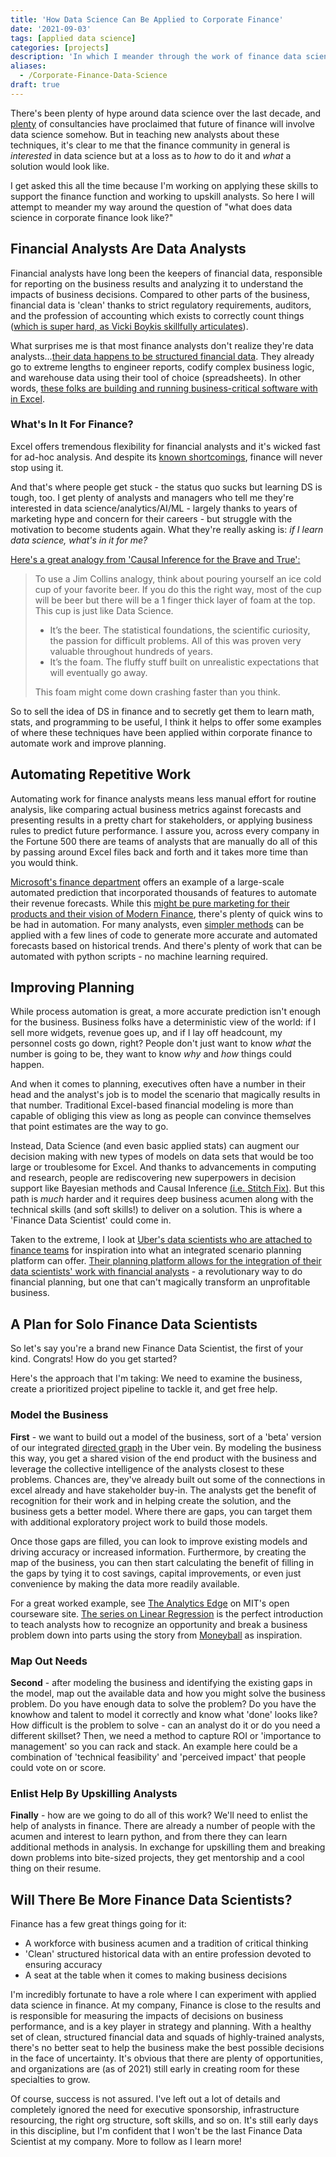 ```yaml
---
title: 'How Data Science Can Be Applied to Corporate Finance'
date: '2021-09-03'
tags: [applied data science]
categories: [projects]
description: 'In which I meander through the work of finance data scientists and how data science can be applied to corporate finance.'
aliases:
  - /Corporate-Finance-Data-Science
draft: true
---
```


There's been plenty of hype around data science over the last decade, and [plenty](https://www2.deloitte.com/ca/en/pages/finance-transformation/articles/finance-2020.html) of consultancies have proclaimed that future of finance will involve data science somehow. But in teaching new analysts about these techniques, it's clear to me that the finance community in general is _interested_ in data science but at a loss as to _how_ to do it and _what_ a solution would look like.

I get asked this all the time because I'm working on applying these skills to support the finance function and working to upskill analysts. So here I will attempt to meander my way around the question of "what does data science in corporate finance look like?"

## Financial Analysts Are Data Analysts

Financial analysts have long been the keepers of financial data, responsible for reporting on the business results and analyzing it to understand the impacts of business decisions. Compared to other parts of the business, financial data is 'clean' thanks to strict regulatory requirements, auditors, and the profession of accounting which exists to correctly count things ([which is super hard, as Vicki Boykis skillfully articulates](https://vicki.substack.com/p/all-numbers-are-made-up-some-are)).

What surprises me is that most finance analysts don't realize they're data analysts...[their data happens to be structured financial data](https://youtu.be/GbL-42kv5LI?t=151). They already go to extreme lengths to engineer reports, codify complex business logic, and warehouse data using their tool of choice (spreadsheets). In other words, [these folks are building and running business-critical software with in Excel](https://multithreaded.stitchfix.com/blog/2017/07/06/why-internal-software/).

### What's In It For Finance?

Excel offers tremendous flexibility for financial analysts and it's wicked fast for ad-hoc analysis. And despite its [known shortcomings](https://floatapp.com/blog/5-greatest-spreadsheet-errors-of-all-time/), finance will never stop using it.

And that's where people get stuck - the status quo sucks but learning DS is tough, too. I get plenty of analysts and managers who tell me they're interested in data science/analytics/AI/ML - largely thanks to years of marketing hype and concern for their careers - but struggle with the motivation to become students again. What they're really asking is: _if I learn data science, what's in it for me?_

[Here's a great analogy from 'Causal Inference for the Brave and True':](https://matheusfacure.github.io/python-causality-handbook/01-Introduction-To-Causality.html)

> To use a Jim Collins analogy, think about pouring yourself an ice cold cup of your favorite beer. If you do this the right way, most of the cup will be beer but there will be a 1 finger thick layer of foam at the top. This cup is just like Data Science.
>
> - It’s the beer. The statistical foundations, the scientific curiosity, the passion for difficult problems. All of this was proven very valuable throughout hundreds of years.
> - It’s the foam. The fluffy stuff built on unrealistic expectations that will eventually go away.
>
> This foam might come down crashing faster than you think.

So to sell the idea of DS in finance and to secretly get them to learn math, stats, and programming to be useful, I think it helps to offer some examples of where these techniques have been applied within corporate finance to automate work and improve planning.

## Automating Repetitive Work

Automating work for finance analysts means less manual effort for routine analysis, like comparing actual business metrics against forecasts and presenting results in a pretty chart for stakeholders, or applying business rules to predict future performance. I assure you, across every company in the Fortune 500 there are teams of analysts that are manually do all of this by passing around Excel files back and forth and it takes more time than you would think.

[Microsoft's finance department](https://www.microsoft.com/cms/api/am/binary/RE2IIQU) offers an example of a large-scale automated prediction that incorporated thousands of features to automate their revenue forecasts. While this [might be pure marketing for their products and their vision of Modern Finance](https://www.microsoft.com/en-us/modernfinance/), there's plenty of quick wins to be had in automation. For many analysts, even [simpler methods](https://otexts.com/fpp2/expsmooth.html) can be applied with a few lines of code to generate more accurate and automated forecasts based on historical trends. And there's plenty of work that can be automated with python scripts - no machine learning required.

## Improving Planning

While process automation is great, a more accurate prediction isn't enough for the business. Business folks have a deterministic view of the world: if I sell more widgets, revenue goes up, and if I lay off headcount, my personnel costs go down, right? People don't just want to know _what_ the number is going to be, they want to know _why_ and _how_ things could happen.

And when it comes to planning, executives often have a number in their head and the analyst's job is to model the scenario that magically results in that number. Traditional Excel-based financial modeling is more than capable of obliging this view as long as people can convince themselves that point estimates are the way to go.

Instead, Data Science (and even basic applied stats) can augment our decision making with new types of models on data sets that would be too large or troublesome for Excel. And thanks to advancements in computing and research, people are rediscovering new superpowers in decision support like Bayesian methods and Causal Inference [(i.e. Stitch Fix)](https://multithreaded.stitchfix.com/blog/2019/12/19/good-marketing-decisions/). But this path is _much_ harder and it requires deep business acumen along with the technical skills (and soft skills!) to deliver on a solution. This is where a 'Finance Data Scientist' could come in.

Taken to the extreme, I look at [Uber's data scientists who are attached to finance teams](<(https://eng.uber.com/financial-planning-for-data-scientist/)>) for inspiration into what an integrated scenario planning platform can offer. [Their planning platform allows for the integration of their data scientists' work with financial analysts](<(https://eng.uber.com/transforming-financial-forecasting-machine-learning/)>) - a revolutionary way to do financial planning, but one that can't magically transform an unprofitable business.

## A Plan for Solo Finance Data Scientists

So let's say you're a brand new Finance Data Scientist, the first of your kind. Congrats! How do you get started?

Here's the approach that I'm taking: We need to examine the business, create a prioritized project pipeline to tackle it, and get free help.

### Model the Business

**First** - we want to build out a model of the business, sort of a 'beta' version of our integrated [directed graph](https://en.wikipedia.org/wiki/Directed_graph) in the Uber vein. By modeling the business this way, you get a shared vision of the end product with the business and leverage the collective intelligence of the analysts closest to these problems. Chances are, they've already built out some of the connections in excel already and have stakeholder buy-in. The analysts get the benefit of recognition for their work and in helping create the solution, and the business gets a better model. Where there are gaps, you can target them with additional exploratory project work to build those models.

Once those gaps are filled, you can look to improve existing models and driving accuracy or increased information. Furthermore, by creating the map of the business, you can then start calculating the benefit of filling in the gaps by tying it to cost savings, capital improvements, or even just convenience by making the data more readily available.

For a great worked example, see [The Analytics Edge](https://ocw.mit.edu/courses/sloan-school-of-management/15-071-the-analytics-edge-spring-2017/) on MIT's open courseware site. [The series on Linear Regression](https://ocw.mit.edu/courses/sloan-school-of-management/15-071-the-analytics-edge-spring-2017/linear-regression/) is the perfect introduction to teach analysts how to recognize an opportunity and break a business problem down into parts using the story from [Moneyball](https://www.amazon.com/Moneyball-Art-Winning-Unfair-Game/dp/0393324818) as inspiration.

### Map Out Needs

**Second** - after modeling the business and identifying the existing gaps in the model, map out the available data and how you might solve the business problem. Do you have enough data to solve the problem? Do you have the knowhow and talent to model it correctly and know what 'done' looks like? How difficult is the problem to solve - can an analyst do it or do you need a different skillset? Then, we need a method to capture ROI or 'importance to management' so you can rack and stack. An example here could be a combination of 'technical feasibility' and 'perceived impact' that people could vote on or score.

### Enlist Help By Upskilling Analysts

**Finally** - how are we going to do all of this work? We'll need to enlist the help of analysts in finance. There are already a number of people with the acumen and interest to learn python, and from there they can learn additional methods in analysis. In exchange for upskilling them and breaking down problems into bite-sized projects, they get mentorship and a cool thing on their resume.

## Will There Be More Finance Data Scientists?

Finance has a few great things going for it:

- A workforce with business acumen and a tradition of critical thinking
- 'Clean' structured historical data with an entire profession devoted to ensuring accuracy
- A seat at the table when it comes to making business decisions

I'm incredibly fortunate to have a role where I can experiment with applied data science in finance. At my company, Finance is close to the results and is responsible for measuring the impacts of decisions on business performance, and is a key player in strategy and planning. With a healthy set of clean, structured financial data and squads of highly-trained analysts, there's no better seat to help the business make the best possible decisions in the face of uncertainty. It's obvious that there are plenty of opportunities, and organizations are (as of 2021) still early in creating room for these specialties to grow.

Of course, success is not assured. I've left out a lot of details and completely ignored the need for executive sponsorship, infrastructure resourcing, the right org structure, soft skills, and so on. It's still early days in this discipline, but I'm confident that I won't be the last Finance Data Scientist at my company. More to follow as I learn more!
